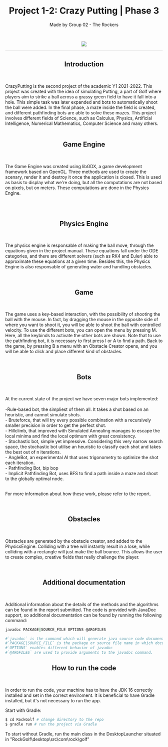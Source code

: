 <h1 align="center"> Project 1-2: Crazy Putting | Phase 3</h1>
<p align="center">Made by Group 02 - The Rockers</p><br>
<p align="center"><img src="https://i.imgur.com/EkfClq5.png"></p>

<hr>
<h2 align="center">Introduction</h2><br>
<p> CrazyPutting is the second project of the academic Y1 2021-2022.
This project was created with the idea of simulating Putting, a part of Golf where players aim to strike a ball across a grassy green field to have
it fall into a hole. This simple task was later expanded and bots to automatically shoot the ball were added. In the final phase, a maze inside the field is created, and different pathfinding bots are able to solve these mazes. This project involves different fields of Science, such as Calculus, Physics, Artificial Intelligence, Numerical Mathematics, Computer Science and many others.
<br><br>
<h2 align="center"> Game Engine </h2><br>
<p>The Game Engine was created using libGDX, a game development framework based on OpenGL. Three methods are used to create the scenary, render it and destroy it once the application is closed. This is used as basis to display what we're doing, but all the computations are not based on pixels, but on meters. These computations are done in the Physics Engine.</p>
<br><br></p>
<h2 align="center">Physics Engine</h2><br>

<p>The physics engine is responsable of making the ball move, through the equations given in the project manual. These equations fall under the ODE categories, and there are different solvers (such as RK4 and Euler) able to approximate these equations at a given time. Besides this, the Physics Engine is also responsable of generating water and handling obstacles.</p><br>

<h2 align="center">Game</h2><br>

<p>The game uses a key-based interaction, with the possibility of shooting the ball with the mouse. In fact, by dragging the mouse in the opposite side of where you want to shoot it, you will be able to shoot the ball with controlled velocity. To use the different bots, you can open the menu by pressing M. Here, all the keybinds to activate the other bots are shown. Note that to use the pathfinding bot, it is necessary to first press I or A to find a path. Back to the game, by pressing B a menu with an Obstacle Creator opens, and you will be able to click and place different kind of obstacles.</p><br>

<h2 align="center">Bots</h2><br>
<p> At the current state of the project we have seven major bots implemented:<br><br>
-Rule-based bot, the simpliest of them all. It takes a shot based on an heuristic, and cannot simulate shots.<br>
- Bruteforce, that will try every possible combination with a recursively smaller precision in order to get the perfect shot. <br>
- Hillclimb, that improved with Simulated Annealing manages to escape the local minima and find the local optimum with great consistency.<br>
- Stochastic bot, simple yet impressive. Considering this very narrow search space, the stochastic bot utilise an heuristic to classify each shot and takes the best out of n iterations.<br>
- AngleBot, an experimental AI that uses trigonometry to optimize the shot each iteration.<br>
- Pathfinding Bot, bip bop<br>
- Implicit Pathfinding Bot, uses BFS to find a path inside a maze and shoot to the globally optimal node.<br><br>

For more information about how these work, please refer to the report.
</p>
  <br>
 <h2 align="center">Obstacles</h2><br>
 <p>Obstacles are generated by the obstacle creator, and added to the PhysicsEngine. Colliding with a tree will instantly result in a lose, while colliding with a rectangle will just make the ball bounce. This allows the user to create complex, creative fields that really challenge the player.</p>
 <br>
<h2 align="center">Additional documentation</h2><br>
<p> Additional information about the details of the methods and the algorithms can be found in the report submitted. The code is provided with JavaDoc support, so additional documentation can be found by running the following command:</p>

```bash
javadoc PACKAGE|SOURCE_FILE OPTIONS @ARGFILES

#`javadoc` is the command which will generate java source code documentation.
#`PACKAGE|SOURCE_FILE` is the package or source file name in which documentation will be generated.
#`OPTIONS` enables different behavior of javadoc
#`@ARGFILES` are used to provide arguments to the javadoc command.
```
<h2 align="center">How to run the code</h2><br>
<p> In order to run the code, your machine has to have the JDK 16 correctly installed and set in the correct enviroment. It is beneficial to have Gradle installed, but it's not necessary to run the app. <br> 
  
Start with Gradle:

```bash
$ cd RockGolf # change directory to the repo
$ gradle run # run the project via Gradle
```
  
To start without Gradle, run the main class in the DesktopLauncher situated in "RockGolf\desktop\src\com\rock\golf"
